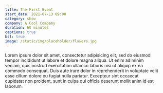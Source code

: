 ```yaml
---
title: The First Event
start_date: 2021-07-13 09:00
category: show
company: A Cool Company
duration: 60 minutes
captions: true 
bsl: true 
image: /static/img/placeholder/flowers.jpg
---
```


Lorem ipsum dolor sit amet, consectetur adipisicing elit, sed do eiusmod
tempor incididunt ut labore et dolore magna aliqua. Ut enim ad minim veniam,
quis nostrud exercitation ullamco laboris nisi ut aliquip ex ea commodo
consequat. Duis aute irure dolor in reprehenderit in voluptate velit esse
cillum dolore eu fugiat nulla pariatur. Excepteur sint occaecat cupidatat non
proident, sunt in culpa qui officia deserunt mollit anim id est laborum.